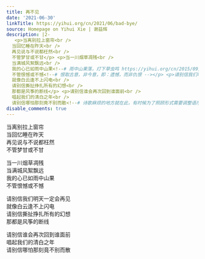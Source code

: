 ```yaml
---
title: 再不见
date: '2021-06-30'
linkTitle: https://yihui.org/cn/2021/06/bad-bye/
source: Homepage on Yihui Xie | 谢益辉
description: |2-
   <p>当离别拉上窗帘<br />
  当回忆睡在昨天<br />
  再见说与不说都枉然<br />
  不管梦甘或不甘</p> <p>当一川烟草凋残<br />
  当满城风絮飘远<br />
  我的心已如雨中山果<!--# 雨中山果落，灯下草虫鸣 https://yihui.org/cn/2015/09/memory/ --><br />
  不管恨憾或不憾<!--# 恨取古意，非今意，即：遗憾，而非仇恨 --></p> <p>请别信我们明天一定会再见<br />
  就像白云逢不上闪电<br />
  请别信撕扯挣扎所有的幻想<br />
  那都是风筝的断线</p> <p>请别信谁会再次回到谁面前<br />
  唱起我们的清白之年<br />
  请别信哪怕那刻竟不别而散<!--# 诗歌麻烦的地方就在此，有时候为了照顾形式需要调整语序，此处若为了更通顺，“请别信”三个字最 ...
disable_comments: true
---
```

 <p>当离别拉上窗帘<br />
当回忆睡在昨天<br />
再见说与不说都枉然<br />
不管梦甘或不甘</p> <p>当一川烟草凋残<br />
当满城风絮飘远<br />
我的心已如雨中山果<!--# 雨中山果落，灯下草虫鸣 https://yihui.org/cn/2015/09/memory/ --><br />
不管恨憾或不憾<!--# 恨取古意，非今意，即：遗憾，而非仇恨 --></p> <p>请别信我们明天一定会再见<br />
就像白云逢不上闪电<br />
请别信撕扯挣扎所有的幻想<br />
那都是风筝的断线</p> <p>请别信谁会再次回到谁面前<br />
唱起我们的清白之年<br />
请别信哪怕那刻竟不别而散<!--# 诗歌麻烦的地方就在此，有时候为了照顾形式需要调整语序，此处若为了更通顺，“请别信”三个字最 ...
